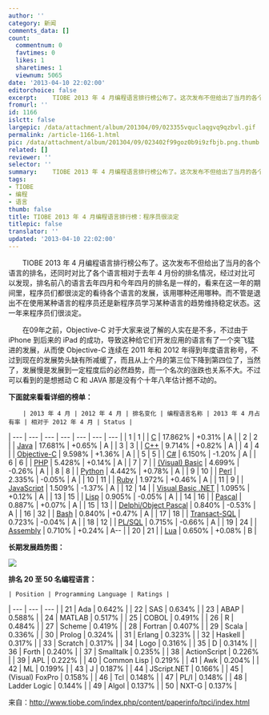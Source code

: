 ```yaml
---
author: ''
category: 新闻
comments_data: []
count:
  commentnum: 0
  favtimes: 0
  likes: 1
  sharetimes: 1
  viewnum: 5065
date: '2013-04-10 22:02:00'
editorchoice: false
excerpt: 　　TIOBE 2013 年 4 月编程语言排行榜公布了。这次发布不但给出了当月的各个语言的排名，还同时对比了各个语言相对于去年 4 月份的排名情况，经过对比可以发现，排名前八的语言去年四月和今年四月的排名是一样的，  ...
fromurl: ''
id: 1166
islctt: false
largepic: /data/attachment/album/201304/09/023355vquclaqgvq9qzbvl.gif
permalink: /article-1166-1.html
pic: /data/attachment/album/201304/09/023402f99goz0b9i9zfbjb.png.thumb.jpg
related: []
reviewer: ''
selector: ''
summary: 　　TIOBE 2013 年 4 月编程语言排行榜公布了。这次发布不但给出了当月的各个语言的排名，还同时对比了各个语言相对于去年 4 月份的排名情况，经过对比可以发现，排名前八的语言去年四月和今年四月的排名是一样的，  ...
tags:
- TIOBE
- 编程
- 语言
thumb: false
title: TIOBE 2013 年 4 月编程语言排行榜：程序员很淡定
titlepic: false
translator: ''
updated: '2013-04-10 22:02:00'
---
```


　　TIOBE 2013 年 4 月编程语言排行榜公布了。这次发布不但给出了当月的各个语言的排名，还同时对比了各个语言相对于去年 4 月份的排名情况，经过对比可以发现，排名前八的语言去年四月和今年四月的排名是一样的，看来在这一年的期间里，程序员们都很淡定的看待各个语言的发展，该用哪种还用哪种。而不管是退出不在使用某种语言的程序员还是新程序员学习某种语言的趋势维持稳定状态。这一年来程序员们很淡定。


　　在09年之前，Objective-C 对于大家来说了解的人实在是不多，不过由于 iPhone 到后来的 iPad 的成功，导致这种给它们开发应用的语言有了一个突飞猛进的发展，从而使 Objective-C 连续在 2011 年和 2012 年得到年度语言称号，不过到现在的发展势头缺有所减缓了，而且从上个月的第三位下降到第四位了，当然了，发展慢是发展到一定程度后的必然趋势，而一个名次的涨跌也关系不大。不过可以看到的是想撼动 C 和 JAVA 那是没有个十年八年估计撼不动的。


**下面就来看看详细的榜单：**




        | 2013 年 4 月 | 2012 年 4 月 | 排名变化 | 编程语言名称 | 2013 年 4 月占有率 | 相对于 2012 年 4 月 | Status |
| --- | --- | --- | --- | --- | --- | --- |
| 1 | 1 |  | [C](http://www.tiobe.com/content/paperinfo/tpci/C.html) | 17.862% | +0.31% |  A |
| 2 | 2 |  | [Java](http://www.tiobe.com/content/paperinfo/tpci/Java.html) | 17.681% | +0.65% |  A |
| 3 | 3 |  | [C++](http://www.tiobe.com/content/paperinfo/tpci/C__.html) | 9.714% | +0.82% |  A |
| 4 | 4 |  | [Objective-C](http://www.tiobe.com/content/paperinfo/tpci/Objective-C.html) | 9.598% | +1.36% |  A |
| 5 | 5 |  | [C#](http://www.tiobe.com/content/paperinfo/tpci/C_.html) | 6.150% | -1.20% |  A |
| 6 | 6 |  | [PHP](http://www.tiobe.com/content/paperinfo/tpci/PHP.html) | 5.428% | +0.14% |  A |
| 7 | 7 |  | [(Visual) Basic](http://www.tiobe.com/content/paperinfo/tpci/%28Visual%29_Basic.html) | 4.699% | -0.26% |  A |
| 8 | 8 |  | [Python](http://www.tiobe.com/content/paperinfo/tpci/Python.html) | 4.442% | +0.78% |  A |
| 9 | 10 |  | [Perl](http://www.tiobe.com/content/paperinfo/tpci/Perl.html) | 2.335% | -0.05% |  A |
| 10 | 11 |  | [Ruby](http://www.tiobe.com/content/paperinfo/tpci/Ruby.html) | 1.972% | +0.46% |  A |
| 11 | 9 |  | [JavaScript](http://www.tiobe.com/content/paperinfo/tpci/JavaScript.html) | 1.509% | -1.37% |  A |
| 12 | 14 |  | [Visual Basic .NET](http://www.tiobe.com/content/paperinfo/tpci/Visual_Basic__NET.html) | 1.095% | +0.12% |  A |
| 13 | 15 |  | [Lisp](http://www.tiobe.com/content/paperinfo/tpci/Lisp.html) | 0.905% | -0.05% |  A |
| 14 | 16 |  | [Pascal](http://www.tiobe.com/content/paperinfo/tpci/Pascal.html) | 0.887% | +0.07% |  A |
| 15 | 13 |  | [Delphi/Object Pascal](http://www.tiobe.com/content/paperinfo/tpci/Delphi_Object_Pascal.html) | 0.840% | -0.53% |  A |
| 16 | 32 |  | [Bash](http://www.tiobe.com/content/paperinfo/tpci/Bash.html) | 0.840% | +0.47% |  A |
| 17 | 18 |  | [Transact-SQL](http://www.tiobe.com/content/paperinfo/tpci/Transact-SQL.html) | 0.723% | -0.04% |  A |
| 18 | 12 |  | [PL/SQL](http://www.tiobe.com/content/paperinfo/tpci/PL_SQL.html) | 0.715% | -0.66% |  A |
| 19 | 24 |  | [Assembly](http://www.tiobe.com/content/paperinfo/tpci/Assembly.html) | 0.710% | +0.24% |  A-- |
| 20 | 21 |  | [Lua](http://www.tiobe.com/content/paperinfo/tpci/Lua.html) | 0.650% | +0.08% |  B |


**长期发展趋势图：**


![](/data/attachment/album/201304/09/023402f99goz0b9i9zfbjb.png)


**排名 20 至 50 名编程语言：**




    | Position | Programming Language | Ratings |
| --- | --- | --- |
| 21 | Ada | 0.642% |
| 22 | SAS | 0.634% |
| 23 | ABAP | 0.588% |
| 24 | MATLAB | 0.517% |
| 25 | COBOL | 0.491% |
| 26 | R | 0.484% |
| 27 | Scheme | 0.419% |
| 28 | Fortran | 0.407% |
| 29 | Scala | 0.336% |
| 30 | Prolog | 0.324% |
| 31 | Erlang | 0.323% |
| 32 | Haskell | 0.317% |
| 33 | Scratch | 0.317% |
| 34 | Logo | 0.316% |
| 35 | D | 0.314% |
| 36 | Forth | 0.240% |
| 37 | Smalltalk | 0.235% |
| 38 | ActionScript | 0.226% |
| 39 | APL | 0.222% |
| 40 | Common Lisp | 0.219% |
| 41 | Awk | 0.204% |
| 42 | ML | 0.199% |
| 43 | J | 0.187% |
| 44 | JScript.NET | 0.166% |
| 45 | (Visual) FoxPro | 0.158% |
| 46 | Tcl | 0.148% |
| 47 | PL/I | 0.148% |
| 48 | Ladder Logic | 0.144% |
| 49 | Algol | 0.137% |
| 50 | NXT-G | 0.137% |


来自：http://www.tiobe.com/index.php/content/paperinfo/tpci/index.html